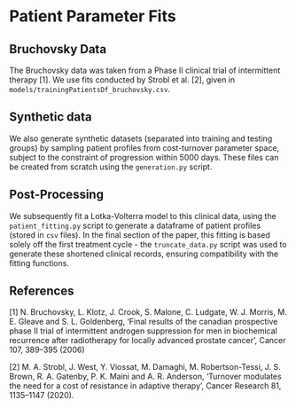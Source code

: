 # Patient Parameter Fits

## Bruchovsky Data

The Bruchovsky data was taken from a Phase II clinical trial of intermittent therapy [1]. We use fits conducted by Strobl et al. [2], given in `models/trainingPatientsDf_bruchovsky.csv`.

## Synthetic data

We also generate synthetic datasets (separated into training and testing groups) by sampling patient profiles from cost-turnover parameter space, subject to the constraint of progression within 5000 days. These files can be created from scratch using the `generation.py` script. 

## Post-Processing

We subsequently fit a Lotka-Volterra model to this clinical data, using the `patient_fitting.py` script to generate a dataframe of patient profiles (stored in `csv` files). In the final section of the paper, this fitting is based solely off the first treatment cycle - the `truncate_data.py` script was used to generate these shortened clinical records, ensuring compatibility with the fitting functions.

## References

[1] N. Bruchovsky, L. Klotz, J. Crook, S. Malone, C. Ludgate, W. J. Morris, M. E. Gleave and S. L. Goldenberg,
‘Final results of the canadian prospective phase II trial of intermittent androgen suppression for men in
biochemical recurrence after radiotherapy for locally advanced prostate cancer’, Cancer 107, 389–395
(2006)

[2] M. A. Strobl, J. West, Y. Viossat, M. Damaghi, M. Robertson-Tessi, J. S. Brown, R. A. Gatenby, P. K.
Maini and A. R. Anderson, ‘Turnover modulates the need for a cost of resistance in adaptive therapy’,
Cancer Research 81, 1135–1147 (2020).
